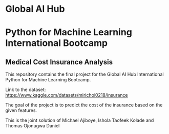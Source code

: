 # Global AI Hub

# Python for Machine Learning International Bootcamp

## Medical Cost Insurance Analysis

This repository contains the final project for the Global AI Hub International Python for Machine Learning Bootcamp.

Link to the dataset: https://www.kaggle.com/datasets/mirichoi0218/insurance

The goal of the project is to predict the cost of the insurance based on the given features.

This is the joint solution of Michael Ajiboye, Ishola Taofeek Kolade and Thomas Ojonugwa Daniel

